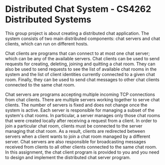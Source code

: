 # Distributed Chat System - CS4262 Distributed Systems

This group project is about creating a distributed chat application. The system consists of two main distributed components: chat servers and chat clients, which can run on different hosts. <br/> 

Chat clients are programs that can connect to at most one chat server; which can be any of the available servers. Chat clients can be used to send requests for creating, deleting, joining and quitting a chat room. They can also be used to send requests to see the list of available chat rooms in the system and the list of client identities currently connected to a given chat room. Finally, they can be used to send chat messages to other chat clients connected to the same chat room. <br/> 

Chat servers are programs accepting multiple incoming TCP connections from chat clients. There are multiple servers working together to serve chat clients. The number of servers is fixed and does not change once the system is active. Each server is responsible for managing a subset of the system's chat rooms. In particular, a server manages only those chat rooms that were created locally after receiving a request from a client. In order to join a particular chat room, clients must be connected to the server managing that chat room. As a result, clients are redirected between servers when a client wants to join a chat room managed by a different server. Chat servers are also responsible for broadcasting messages received from clients to all other clients connected to the same chat room. In this assignment, the chat client program is provided to you and you need to design and implement the distributed chat server program.  <br/>
